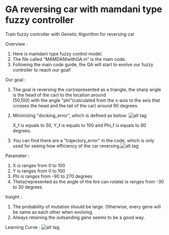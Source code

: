 # GA reversing car with mamdani type fuzzy controller
Train fuzzy controller with Genetic Algorithm for reversing car

Overview : 
1. Here is mamdani type fuzzy control model.
2. The file called “MAMDANIwithGA.m” is the main code.
3. Following the main code guide, the GA will start to evolve our fuzzy controller to reach our goal!

Our goal :
1. The goal is reversing the car(represented as a triangle, the sharp angle is the head of the car) to the location around  
   (50,100) with the angle "phi"(calculated from the x-axis to the axis that crosses the head and the tail of the car) around 
   90 degrees.
2. Minimizing "docking_error", which is defined as below: ![alt tag](https://user-images.githubusercontent.com/34533532/34325075-df78b860-e8c1-11e7-9e71-ea48c1b92a67.png)

   X_f is equals to 50, Y_f is equals to 100 and Phi_f is equals to 90 degrees.
3. You can find there are a "trajectory_error" in the code, which is only used for seeing how efficiency of the car reversing.![alt tag](https://user-images.githubusercontent.com/34533532/34325076-dfa78082-e8c1-11e7-8435-5b8213b7e3e9.png)

Parameter : 
1. X is ranges from 0 to 100
2. Y is ranges from 0 to 100
3. Phi is ranges from -90 to 270 degrees
4. Theta(represented as the angle of the tire can rotate) is ranges from -30 to 30 degrees

Insight : 
1. The probability of mutation should be large. Otherwise, every gene will be same as each other when evolving.
2. Always retaining the outsanding gene seems to be a good way.

Learning Curve : 
![alt tag](https://user-images.githubusercontent.com/34533532/34325380-e1f2e8f0-e8ca-11e7-9c7b-60b6d2674faf.png)
  

